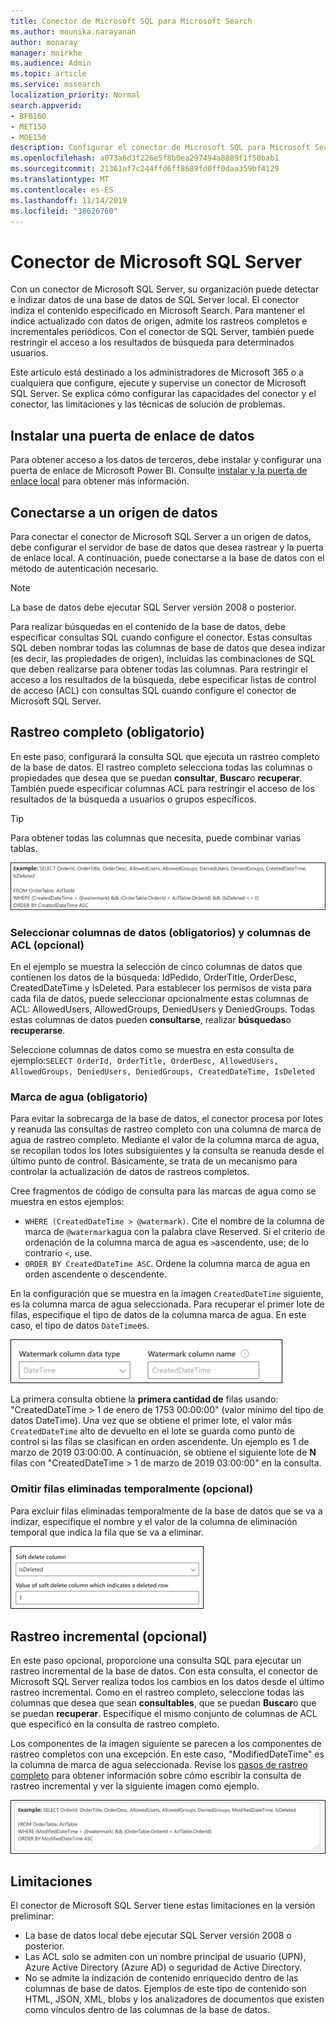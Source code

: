 ```yaml
---
title: Conector de Microsoft SQL para Microsoft Search
ms.author: mounika.narayanan
author: monaray
manager: mnirkhe
ms.audience: Admin
ms.topic: article
ms.service: mssearch
localization_priority: Normal
search.appverid:
- BFB160
- MET150
- MOE150
description: Configurar el conector de Microsoft SQL para Microsoft Search.
ms.openlocfilehash: a073a6d3f226e5f8b0ea297494a8889f1f50bab1
ms.sourcegitcommit: 21361af7c244ffd6ff8689fd0ff0daa359bf4129
ms.translationtype: MT
ms.contentlocale: es-ES
ms.lasthandoff: 11/14/2019
ms.locfileid: "38626760"
---
```

# <a name="microsoft-sql-server-connector"></a>Conector de Microsoft SQL Server

Con un conector de Microsoft SQL Server, su organización puede detectar e indizar datos de una base de datos de SQL Server local. El conector indiza el contenido especificado en Microsoft Search. Para mantener el índice actualizado con datos de origen, admite los rastreos completos e incrementales periódicos. Con el conector de SQL Server, también puede restringir el acceso a los resultados de búsqueda para determinados usuarios.

Este artículo está destinado a los administradores de Microsoft 365 o a cualquiera que configure, ejecute y supervise un conector de Microsoft SQL Server. Se explica cómo configurar las capacidades del conector y el conector, las limitaciones y las técnicas de solución de problemas.

## <a name="install-a-data-gateway"></a>Instalar una puerta de enlace de datos
Para obtener acceso a los datos de terceros, debe instalar y configurar una puerta de enlace de Microsoft Power BI. Consulte [instalar y la puerta de enlace local](https://docs.microsoft.com/data-integration/gateway/service-gateway-install) para obtener más información.  

## <a name="connect-to-a-data-source"></a>Conectarse a un origen de datos
Para conectar el conector de Microsoft SQL Server a un origen de datos, debe configurar el servidor de base de datos que desea rastrear y la puerta de enlace local. A continuación, puede conectarse a la base de datos con el método de autenticación necesario.

> [!NOTE]
> La base de datos debe ejecutar SQL Server versión 2008 o posterior.

Para realizar búsquedas en el contenido de la base de datos, debe especificar consultas SQL cuando configure el conector. Estas consultas SQL deben nombrar todas las columnas de base de datos que desea indizar (es decir, las propiedades de origen), incluidas las combinaciones de SQL que deben realizarse para obtener todas las columnas. Para restringir el acceso a los resultados de la búsqueda, debe especificar listas de control de acceso (ACL) con consultas SQL cuando configure el conector de Microsoft SQL Server.

## <a name="full-crawl-required"></a>Rastreo completo (obligatorio)
En este paso, configurará la consulta SQL que ejecuta un rastreo completo de la base de datos. El rastreo completo selecciona todas las columnas o propiedades que desea que se puedan **consultar**, **Buscar**o **recuperar**. También puede especificar columnas ACL para restringir el acceso de los resultados de la búsqueda a usuarios o grupos específicos.

> [!Tip]
> Para obtener todas las columnas que necesita, puede combinar varias tablas.

![Script que muestra los OrderTable y AclTable con propiedades de ejemplo](media/MSSQL-fullcrawl.png)

### <a name="select-data-columns-required-and-acl-columns-optional"></a>Seleccionar columnas de datos (obligatorios) y columnas de ACL (opcional)
En el ejemplo se muestra la selección de cinco columnas de datos que contienen los datos de la búsqueda: IdPedido, OrderTitle, OrderDesc, CreatedDateTime y IsDeleted. Para establecer los permisos de vista para cada fila de datos, puede seleccionar opcionalmente estas columnas de ACL: AllowedUsers, AllowedGroups, DeniedUsers y DeniedGroups. Todas estas columnas de datos pueden **consultarse**, realizar **búsquedas**o **recuperarse**.

Seleccione columnas de datos como se muestra en esta consulta de ejemplo:`SELECT OrderId, OrderTitle, OrderDesc, AllowedUsers, AllowedGroups, DeniedUsers, DeniedGroups, CreatedDateTime, IsDeleted`

### <a name="watermark-required"></a>Marca de agua (obligatorio)
Para evitar la sobrecarga de la base de datos, el conector procesa por lotes y reanuda las consultas de rastreo completo con una columna de marca de agua de rastreo completo. Mediante el valor de la columna marca de agua, se recopilan todos los lotes subsiguientes y la consulta se reanuda desde el último punto de control. Básicamente, se trata de un mecanismo para controlar la actualización de datos de rastreos completos.

Cree fragmentos de código de consulta para las marcas de agua como se muestra en estos ejemplos:
* `WHERE (CreatedDateTime > @watermark)`. Cite el nombre de la columna de marca de `@watermark`agua con la palabra clave Reserved. Si el criterio de ordenación de la columna marca de agua es `>`ascendente, use; de lo contrario `<`, use.
* `ORDER BY CreatedDateTime ASC`. Ordene la columna marca de agua en orden ascendente o descendente.

En la configuración que se muestra en la imagen `CreatedDateTime` siguiente, es la columna marca de agua seleccionada. Para recuperar el primer lote de filas, especifique el tipo de datos de la columna marca de agua. En este caso, el tipo de datos `DateTime`es.

![](media/MSSQL-watermark.png)

La primera consulta obtiene la **primera cantidad de** filas usando: "CreatedDateTime > 1 de enero de 1753 00:00:00" (valor mínimo del tipo de datos DateTime). Una vez que se obtiene el primer lote, el valor más `CreatedDateTime` alto de devuelto en el lote se guarda como punto de control si las filas se clasifican en orden ascendente. Un ejemplo es 1 de marzo de 2019 03:00:00. A continuación, se obtiene el siguiente lote de **N** filas con "CreatedDateTime > 1 de marzo de 2019 03:00:00" en la consulta.

### <a name="skipping-soft-deleted-rows-optional"></a>Omitir filas eliminadas temporalmente (opcional)
Para excluir filas eliminadas temporalmente de la base de datos que se va a indizar, especifique el nombre y el valor de la columna de eliminación temporal que indica la fila que se va a eliminar.

![Configuración de eliminación temporal: "eliminar temporalmente la columna" y "valor de la columna eliminación temporal que indica una fila eliminada"](media/MSSQL-softdelete.png)

## <a name="incremental-crawl-optional"></a>Rastreo incremental (opcional)
En este paso opcional, proporcione una consulta SQL para ejecutar un rastreo incremental de la base de datos. Con esta consulta, el conector de Microsoft SQL Server realiza todos los cambios en los datos desde el último rastreo incremental. Como en el rastreo completo, seleccione todas las columnas que desea que sean **consultables**, que se puedan **Buscar**o que se puedan **recuperar**. Especifique el mismo conjunto de columnas de ACL que especificó en la consulta de rastreo completo.

Los componentes de la imagen siguiente se parecen a los componentes de rastreo completos con una excepción. En este caso, "ModifiedDateTime" es la columna de marca de agua seleccionada. Revise los [pasos de rastreo completo](#full-crawl-required) para obtener información sobre cómo escribir la consulta de rastreo incremental y ver la siguiente imagen como ejemplo.

![Script de rastreo incremental que muestra las propiedades OrderTable, AclTable y example que se pueden usar.](media/MSSQL-incrcrawl.png)

## <a name="limitations"></a>Limitaciones
El conector de Microsoft SQL Server tiene estas limitaciones en la versión preliminar:
* La base de datos local debe ejecutar SQL Server versión 2008 o posterior.
* Las ACL solo se admiten con un nombre principal de usuario (UPN), Azure Active Directory (Azure AD) o seguridad de Active Directory.
* No se admite la indización de contenido enriquecido dentro de las columnas de base de datos. Ejemplos de este tipo de contenido son HTML, JSON, XML, blobs y los analizadores de documentos que existen como vínculos dentro de las columnas de la base de datos.

